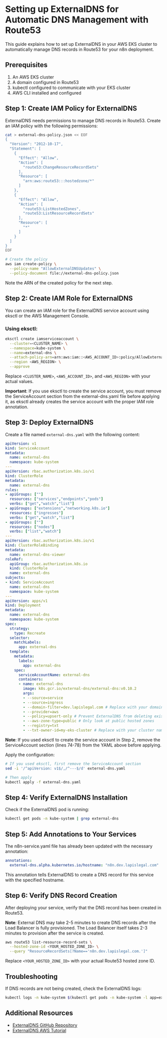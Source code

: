 # Setting up ExternalDNS for Automatic DNS Management with Route53

This guide explains how to set up ExternalDNS in your AWS EKS cluster to automatically manage DNS records in Route53 for your n8n deployment.

## Prerequisites

1. An AWS EKS cluster
2. A domain configured in Route53
3. kubectl configured to communicate with your EKS cluster
4. AWS CLI installed and configured

## Step 1: Create IAM Policy for ExternalDNS

ExternalDNS needs permissions to manage DNS records in Route53. Create an IAM policy with the following permissions:

```bash
cat > external-dns-policy.json << EOF
{
  "Version": "2012-10-17",
  "Statement": [
    {
      "Effect": "Allow",
      "Action": [
        "route53:ChangeResourceRecordSets"
      ],
      "Resource": [
        "arn:aws:route53:::hostedzone/*"
      ]
    },
    {
      "Effect": "Allow",
      "Action": [
        "route53:ListHostedZones",
        "route53:ListResourceRecordSets"
      ],
      "Resource": [
        "*"
      ]
    }
  ]
}
EOF

# Create the policy
aws iam create-policy \
  --policy-name "AllowExternalDNSUpdates" \
  --policy-document file://external-dns-policy.json
```

Note the ARN of the created policy for the next step.

## Step 2: Create IAM Role for ExternalDNS

You can create an IAM role for the ExternalDNS service account using eksctl or the AWS Management Console.

### Using eksctl:

```bash
eksctl create iamserviceaccount \
  --cluster=<CLUSTER_NAME> \
  --namespace=kube-system \
  --name=external-dns \
  --attach-policy-arn=arn:aws:iam::<AWS_ACCOUNT_ID>:policy/AllowExternalDNSUpdates \
  --region <AWS_REGION> \
  --approve
```

Replace `<CLUSTER_NAME>`, `<AWS_ACCOUNT_ID>`, and `<AWS_REGION>` with your actual values.

**Important**: If you use eksctl to create the service account, you must remove the ServiceAccount section from the external-dns.yaml file before applying it, as eksctl already creates the service account with the proper IAM role annotation.

## Step 3: Deploy ExternalDNS

Create a file named `external-dns.yaml` with the following content:

```yaml
apiVersion: v1
kind: ServiceAccount
metadata:
  name: external-dns
  namespace: kube-system
---
apiVersion: rbac.authorization.k8s.io/v1
kind: ClusterRole
metadata:
  name: external-dns
rules:
- apiGroups: [""]
  resources: ["services","endpoints","pods"]
  verbs: ["get","watch","list"]
- apiGroups: ["extensions","networking.k8s.io"]
  resources: ["ingresses"]
  verbs: ["get","watch","list"]
- apiGroups: [""]
  resources: ["nodes"]
  verbs: ["list","watch"]
---
apiVersion: rbac.authorization.k8s.io/v1
kind: ClusterRoleBinding
metadata:
  name: external-dns-viewer
roleRef:
  apiGroup: rbac.authorization.k8s.io
  kind: ClusterRole
  name: external-dns
subjects:
- kind: ServiceAccount
  name: external-dns
  namespace: kube-system
---
apiVersion: apps/v1
kind: Deployment
metadata:
  name: external-dns
  namespace: kube-system
spec:
  strategy:
    type: Recreate
  selector:
    matchLabels:
      app: external-dns
  template:
    metadata:
      labels:
        app: external-dns
    spec:
      serviceAccountName: external-dns
      containers:
      - name: external-dns
        image: k8s.gcr.io/external-dns/external-dns:v0.10.2
        args:
        - --source=service
        - --source=ingress
        - --domain-filter=dev.lapislegal.com # Replace with your domain
        - --provider=aws
        - --policy=upsert-only # Prevent ExternalDNS from deleting existing records
        - --aws-zone-type=public # Only look at public hosted zones
        - --registry=txt
        - --txt-owner-id=my-eks-cluster # Replace with your cluster name
```

**Note**: If you used eksctl to create the service account in Step 2, remove the ServiceAccount section (lines 74-78) from the YAML above before applying.

Apply the configuration:

```bash
# If you used eksctl, first remove the ServiceAccount section
sed -i '/^apiVersion: v1$/,/^---$/d' external-dns.yaml

# Then apply
kubectl apply -f external-dns.yaml
```

## Step 4: Verify ExternalDNS Installation

Check if the ExternalDNS pod is running:

```bash
kubectl get pods -n kube-system | grep external-dns
```

## Step 5: Add Annotations to Your Services

The n8n-service.yaml file has already been updated with the necessary annotation:

```yaml
annotations:
  external-dns.alpha.kubernetes.io/hostname: "n8n.dev.lapislegal.com"
```

This annotation tells ExternalDNS to create a DNS record for this service with the specified hostname.

## Step 6: Verify DNS Record Creation

After deploying your service, verify that the DNS record has been created in Route53. 

**Note**: External DNS may take 2-5 minutes to create DNS records after the Load Balancer is fully provisioned. The Load Balancer itself takes 2-3 minutes to provision after the service is created.

```bash 
aws route53 list-resource-record-sets \
  --hosted-zone-id <YOUR_HOSTED_ZONE_ID> \
  --query "ResourceRecordSets[?Name=='n8n.dev.lapislegal.com.']"
```

Replace `<YOUR_HOSTED_ZONE_ID>` with your actual Route53 hosted zone ID.

## Troubleshooting

If DNS records are not being created, check the ExternalDNS logs:

```bash
kubectl logs -n kube-system $(kubectl get pods -n kube-system -l app=external-dns -o name)
```

## Additional Resources

- [ExternalDNS GitHub Repository](https://github.com/kubernetes-sigs/external-dns)
- [ExternalDNS AWS Tutorial](https://github.com/kubernetes-sigs/external-dns/blob/master/docs/tutorials/aws.md)